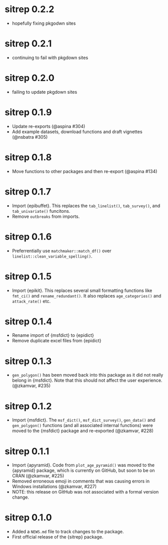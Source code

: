# sitrep 0.2.2 

* hopefully fixing pkgodwn sites


# sitrep 0.2.1 

* continuing to fail with pkgdown sites 

# sitrep 0.2.0

* failing to update pkgdown sites

# sitrep 0.1.9 

* Update re-exports (@aspina #304)
* Add example datasets, download functions and draft vignettes (@nsbatra #305)

# sitrep 0.1.8

* Move functions to other packages and then re-export (@aspina #134)

# sitrep 0.1.7

* Import {epibuffet}. This replaces the `tab_linelist()`, `tab_survey()`,
  and `tab_univariate()` funcitons. 
* Remove `outbreaks` from imports.

# sitrep 0.1.6

 * Preferrentially use `matchmaker::match_df()` over 
   `linelist::clean_variable_spelling()`.

# sitrep 0.1.5

* Import {epikit}. This replaces several small formatting functions like 
  `fmt_ci()` and `rename_redundant()`. It also replaces `age_categories()` and
  `attack_rate()` etc.

# sitrep 0.1.4

* Rename import of {msfdict} to {epidict}
* Remove duplicate excel files from {epidict}

# sitrep 0.1.3

* `gen_polygon()` has been moved back into this package as it did not really
  belong in {msfdict}. Note that this should not affect the user experience.
  (@zkamvar, #235)

# sitrep 0.1.2

* Import {msfdict}. The `msf_dict()`, `msf_dict_survey()`, `gen_data()` and
  `gen_polygon()` functions (and all associated internal functions) were moved
  to the {msfdict} package and re-exported (@zkamvar, #228)

# sitrep 0.1.1

* Import {apyramid}. Code from `plot_age_pyramid()` was moved to the {apyramid}
  package, which is currently on GitHub, but soon to be on CRAN (@zkamvar, #225)
* Removed erroneous emoji in comments that was causing errors in Windows
  installations (@zkamvar, #227)
* NOTE: this release on GitHub was not associated with a formal version change.

# sitrep 0.1.0

* Added a `NEWS.md` file to track changes to the package.
* First official release of the {sitrep} package.
